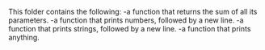 This folder contains the following:
-a function that returns the sum of all its parameters.
-a function that prints numbers, followed by a new line.
-a function that prints strings, followed by a new line.
-a function that prints anything.
